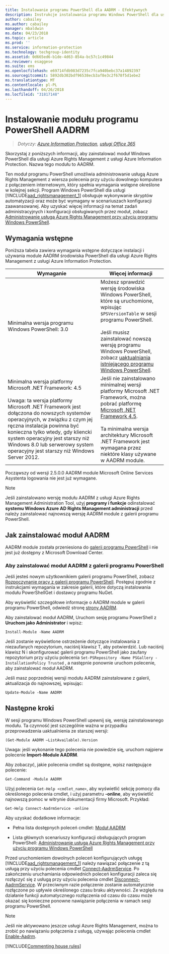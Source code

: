```yaml
---
title: Instalowanie programu PowerShell dla AADRM - Efektywnych
description: Instrukcje instalowania programu Windows PowerShell dla usługi Azure Rights Management z usługi Azure Information Protection. Nazwa tego modułu to AADRM.
author: cabailey
ms.author: cabailey
manager: mbaldwin
ms.date: 04/23/2018
ms.topic: article
ms.prod: ''
ms.service: information-protection
ms.technology: techgroup-identity
ms.assetid: 0d665ed6-b1de-4d63-854a-bc57c1c49844
ms.reviewer: esaggese
ms.suite: ems
ms.openlocfilehash: e69714fdb983d7235c7fca940bebc37a14892397
ms.sourcegitcommit: 5892db302bdf96538ecb3af8e3c2f678f5d1ebe2
ms.translationtype: MT
ms.contentlocale: pl-PL
ms.lasthandoff: 04/26/2018
ms.locfileid: "31817148"
---
```

# <a name="installing-the-aadrm-powershell-module"></a>Instalowanie modułu programu PowerShell AADRM

>*Dotyczy: [Azure Information Protection](https://azure.microsoft.com/pricing/details/information-protection), [usługi Office 365](http://download.microsoft.com/download/E/C/F/ECF42E71-4EC0-48FF-AA00-577AC14D5B5C/Azure_Information_Protection_licensing_datasheet_EN-US.pdf)*

Skorzystaj z poniższych informacji, aby zainstalować moduł Windows PowerShell dla usługi Azure Rights Management z usługi Azure Information Protection. Nazwa tego modułu to AADRM.

Ten moduł programu PowerShell umożliwia administrowanie usługą Azure Rights Management z wiersza polecenia przy użyciu dowolnego komputera z połączeniem internetowym, który spełnia wymagania wstępne określone w kolejnej sekcji. Program Windows PowerShell dla usługi [!INCLUDE[aad_rightsmanagement_1](../includes/aad_rightsmanagement_1_md.md)] obsługuje wykonywanie skryptów automatyzacji oraz może być wymagany w scenariuszach konfiguracji zaawansowanej. Aby uzyskać więcej informacji na temat zadań administracyjnych i konfiguracji obsługiwanych przez moduł, zobacz [Administrowanie usługą Azure Rights Management przy użyciu programu Windows PowerShell](administer-powershell.md).

## <a name="prerequisites"></a>Wymagania wstępne
Poniższa tabela zawiera wymagania wstępne dotyczące instalacji i używania module AADRM środowiska PowerShell dla usługi Azure Rights Management z usługi Azure Information Protection.

|Wymaganie|Więcej informacji|
|---------------|--------------------|
|Minimalna wersja programu Windows PowerShell: 3.0|Możesz sprawdzić wersję środowiska Windows PowerShell, które są uruchomione, wpisując `$PSVersionTable` w sesji programu PowerShell. <br /><br /> Jeśli musisz zainstalować nowszą wersję programu Windows PowerShell, zobacz [uaktualniania istniejącego programu Windows PowerShell](/powershell/scripting/setup/installing-windows-powershell#upgrading-existing-windows-powershell).|
|Minimalna wersja platformy Microsoft .NET Framework: 4.5<br /><br />Uwaga: ta wersja platformy Microsoft .NET Framework jest dołączona do nowszych systemów operacyjnych, w związku z czym jej ręczna instalacja powinna być konieczna tylko wtedy, gdy kliencki system operacyjny jest starszy niż Windows 8.0 lub serwerowy system operacyjny jest starszy niż Windows Server 2012.|Jeśli nie zainstalowano minimalnej wersji platformy Microsoft .NET Framework, można pobrać platformę [Microsoft .NET Framework 4.5](http://www.microsoft.com/download/details.aspx?id=30653).<br /><br />Ta minimalna wersja architektury Microsoft .NET Framework jest wymagana przez niektóre klasy używane w AADRM module.|

Począwszy od wersji 2.5.0.0 AADRM module Microsoft Online Services Asystenta logowania nie jest już wymagane.

> [!NOTE]
> 
> Jeśli zainstalowano wersję modułu AADRM z usługi Azure Rights Management Administration Tool, użyj **programy i funkcje** odinstalować **systemu Windows Azure AD Rights Management administracji** przed należy zainstalować najnowszą wersję AADRM module z galerii programu PowerShell.


## <a name="how-to-install-the-aadrm-module"></a>Jak zainstalować moduł AADRM

AADRM module została przeniesiona do [galerii programu PowerShell](/powershell/gallery/readme) i nie jest już dostępny z Microsoft Download Center. 

### <a name="to-install-the-aadrm-module-from-the-powershell-gallery"></a>Aby zainstalować moduł AADRM z galerii programu PowerShell

Jeśli jesteś nowym użytkownikiem galerii programu PowerShell, zobacz [Rozpoczynanie pracy z galerii programu PowerShell](/powershell/gallery/psgallery/psgallery_gettingstarted). Postępuj zgodnie z instrukcjami wymagania w zakresie galerii, które dotyczą instalowania modułu PowerShellGet i dostawcy programu NuGet.

Aby wyświetlić szczegółowe informacje o AADRM module w galerii programu PowerShell, odwiedź stronę [strony AADRM](https://www.powershellgallery.com/packages/AADRM).

Aby zainstalować moduł AADRM, Uruchom sesję programu PowerShell z **Uruchom jako Administrator** i wpisz:

    Install-Module -Name AADRM

Jeśli zostanie wyświetlone ostrzeżenie dotyczące instalowania z niezaufanych repozytorium, naciśnij klawisz T, aby potwierdzić. Lub naciśnij klawisz N i skonfigurować galerii programu PowerShell jako zaufany repozytorium przy użyciu polecenia `Set-PSRepository -Name PSGallery -InstallationPolicy Trusted` , a następnie ponownie uruchom polecenie, aby zainstalować moduł AADRM.  

Jeśli masz poprzedniej wersji modułu AADRM zainstalowane z galerii, aktualizacja do najnowszej, wpisując:

    Update-Module -Name AADRM


## <a name="next-steps"></a>Następne kroki
W sesji programu Windows PowerShell upewnij się, wersję zainstalowanego modułu. Ta czynność jest szczególnie ważna w przypadku przeprowadzenia uaktualnienia ze starszej wersji:

```
(Get-Module AADRM –ListAvailable).Version
```

Uwaga: jeśli wykonanie tego polecenia nie powiedzie się, uruchom najpierw polecenie **Import-Module AADRM**.

Aby zobaczyć, jakie polecenia cmdlet są dostępne, wpisz następujące polecenie:

```
Get-Command -Module AADRM
```

Użyj polecenia `Get-Help <cmdlet_name>`, aby wyświetlić sekcję pomocy dla określonego polecenia cmdlet, i użyj parametru **-online**, aby wyświetlić najnowszą pomoc w witrynie dokumentacji firmy Microsoft. Przykład:

```
Get-Help Connect-AadrmService -online
```

Aby uzyskać dodatkowe informacje:

-   Pełna lista dostępnych poleceń cmdlet: [Moduł AADRM](/powershell/aadrm/vlatest/rightsmanagement)

-   Lista głównych scenariuszy konfiguracji obsługujących program PowerShell: [Administrowanie usługą Azure Rights Management przy użyciu programu Windows PowerShell](administer-powershell.md)

Przed uruchomieniem dowolnych poleceń konfigurujących usługę [!INCLUDE[aad_rightsmanagement_1](../includes/aad_rightsmanagement_1_md.md)] należy nawiązać połączenie z tą usługą przy użyciu polecenia cmdlet [Connect-AadrmService](/powershell/aadrm/vlatest/connect-aadrmservice). Po zakończeniu uruchamiania odpowiednich poleceń konfiguracji zaleca się rozłączyć się z usługą przy użyciu polecenia cmdlet [Disconnect-AadrmService](/powershell/aadrm/vlatest/disconnect-aadrmservice). W przeciwnym razie połączenie zostanie automatycznie rozłączone po upływie określonego czasu braku aktywności. Ze względu na działanie funkcji automatycznego rozłączenia od czasu do czasu może okazać się konieczne ponowne nawiązanie połączenia w ramach sesji programu PowerShell. 

> [!NOTE]
> Jeśli nie aktywowano jeszcze usługi Azure Rights Management, można to zrobić po nawiązaniu połączenia z usługą, używając polecenia cmdlet [Enable-Aadrm](/powershell/aadrm/vlatest/enable-aadrm).


[!INCLUDE[Commenting house rules](../includes/houserules.md)]